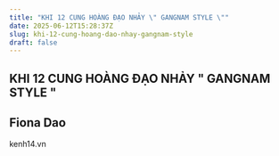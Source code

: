 ```yaml
---
title: "KHI 12 CUNG HOÀNG ĐẠO NHẢY \" GANGNAM STYLE \""
date: 2025-06-12T15:28:37Z
slug: khi-12-cung-hoang-dao-nhay-gangnam-style
draft: false
---
```


## KHI 12 CUNG HOÀNG ĐẠO NHẢY " GANGNAM STYLE "

## Fiona Dao

kenh14.vn